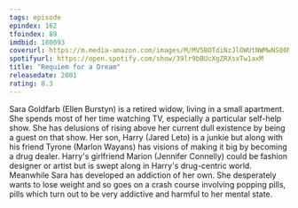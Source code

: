 ```yaml
---
tags: episode
epindex: 162
tfoindex: 89
imdbid: 180093
coverurl: https://m.media-amazon.com/images/M/MV5BOTdiNzJlOWUtNWMwNS00NmFlLWI0YTEtZmI3YjIzZWUyY2Y3XkEyXkFqcGdeQXVyNjU0OTQ0OTY@._V1_SX202_CR0,0,202,300_.jpg
spotifyurl: https://open.spotify.com/show/39lr9bBUcXgZRXsxTw1axM
title: "Requiem for a Dream"
releasedate: 2001
rating: 8.3
---
```


Sara Goldfarb (Ellen Burstyn) is a retired widow, living in a small apartment. She spends most of her time watching TV, especially a particular self-help show. She has delusions of rising above her current dull existence by being a guest on that show. Her son, Harry (Jared Leto) is a junkie but along with his friend Tyrone (Marlon Wayans) has visions of making it big by becoming a drug dealer. Harry's girlfriend Marion (Jennifer Connelly) could be fashion designer or artist but is swept along in Harry's drug-centric world. Meanwhile Sara has developed an addiction of her own. She desperately wants to lose weight and so goes on a crash course involving popping pills, pills which turn out to be very addictive and harmful to her mental state.